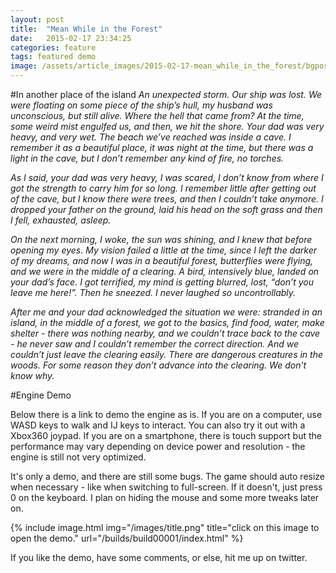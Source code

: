 ```yaml
---
layout: post
title:  "Mean While in the Forest"
date:   2015-02-17 23:34:25
categories: feature
tags: featured demo
image: /assets/article_images/2015-02-17-mean_while_in_the_forest/bgpost2.JPG
---
```

#In another place of the island
<i>An unexpected storm. Our ship was lost. We were floating on some piece of the ship’s hull, my husband was unconscious, but still alive. Where the hell that came from? At the time, some weird mist engulfed us, and then, we hit the shore. Your dad was very heavy, and very wet. The beach we’ve reached was inside a cave. I remember it as a beautiful place, it was night at the time, but there was a light in the cave, but I don’t remember any kind of fire, no torches.</i>

<i>As I said, your dad was very heavy, I was scared, I don’t know from where I got the strength to carry him for so long. I remember little after getting out of the cave, but I know there were trees, and then I couldn’t take anymore. I dropped your father on the ground, laid his head on the soft grass and then I fell, exhausted, asleep.</i>

<i>On the next morning, I woke, the sun was shining, and I knew that before opening my eyes. My vision failed a little at the time, since I left the darker of my dreams, and now I was in a beautiful forest, butterflies were flying, and we were in the middle of a clearing. A bird, intensively blue, landed on your dad’s face. I got terrified, my mind is getting blurred, lost, “don’t you leave me here!”. Then he sneezed. I never laughed so uncontrollably.</i>

<i>After me and your dad acknowledged the situation we were: stranded in an island, in the middle of a forest, we got to the basics, find food, water, make shelter - there was nothing nearby, and we couldn’t trace back to the cave - he never saw and I couldn’t remember the correct direction. And we couldn’t just leave the clearing easily. There are dangerous creatures in the woods. For some reason they don’t advance into the clearing. We don’t know why.</i>

#Engine Demo

Below there is a link to demo the engine as is. If you are on a computer, use WASD keys to walk and IJ keys to interact. You can also try it out with a Xbox360 joypad. If you are on a smartphone, there is touch support but the performance may vary depending on device power and resolution - the engine is still not very optimized.

It's only a demo, and there are still some bugs. The game should auto resize when necessary - like when switching to full-screen. If it doesn't, just press 0 on the keyboard. I plan on hiding the mouse and some more tweaks later on.

{% include image.html img="/images/title.png" title="click on this image to open the demo." url="/builds/build00001/index.html" %}

If you like the demo, have some comments, or else, hit me up on twitter.
